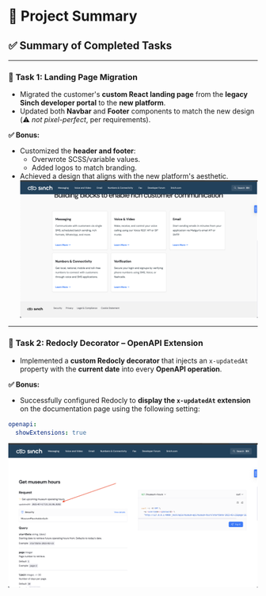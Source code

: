 # 🚀 Project Summary

## ✅ Summary of Completed Tasks

---

### 🔧 **Task 1: Landing Page Migration**

- Migrated the customer's **custom React landing page** from the **legacy Sinch developer portal** to the **new platform**.
- Updated both **Navbar** and **Footer** components to match the new design (⚠️ *not pixel-perfect*, per requirements).

**✅ Bonus:**
- Customized the **header and footer**:
  - Overwrote SCSS/variable values.
  - Added logos to match branding.
- Achieved a design that aligns with the new platform's aesthetic.
![screenshot 1](./images/screenshots/task%201.png)

---

### 📘 **Task 2: Redocly Decorator – OpenAPI Extension**

- Implemented a **custom Redocly decorator** that injects an `x-updatedAt` property with the **current date** into every **OpenAPI operation**.

**✅ Bonus:**
- Successfully configured Redocly to **display the `x-updatedAt` extension** on the documentation page using the following setting:

```yaml
openapi:
  showExtensions: true
```
![screenshot 2](./images/screenshots/task%202.png)
